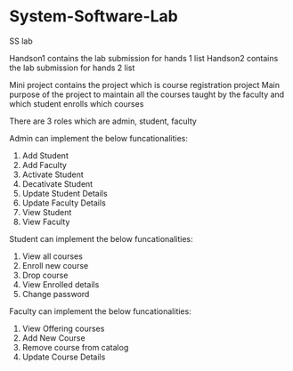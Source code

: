 # System-Software-Lab
SS lab

Handson1 contains the lab submission for hands 1 list
Handson2 contains the lab submission for hands 2 list

Mini project contains the project which is course registration project
Main purpose of the project to maintain all the courses taught by the faculty and which student enrolls which courses

There are 3 roles which are admin, student, faculty

Admin can implement the below funcationalities:
1. Add Student
2. Add Faculty
3. Activate Student
4. Decativate Student
5. Update Student Details
6. Update Faculty Details
7. View Student
8. View Faculty

Student can implement the below funcationalities:
1. View all courses
2. Enroll new course
3. Drop course
4. View Enrolled details
5. Change password


Faculty can implement the below funcationalities:
1. View Offering courses
2. Add New Course
3. Remove course from catalog
4. Update Course Details

